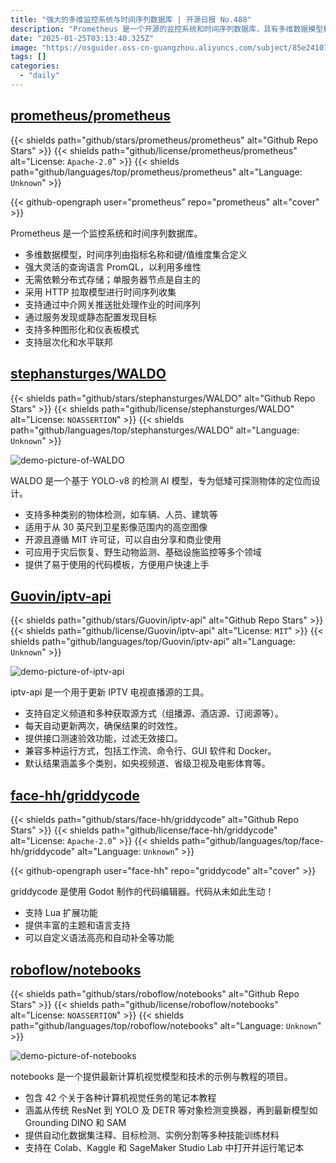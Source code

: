 ```yaml
---
title: "强大的多维监控系统与时间序列数据库 | 开源日报 No.488"
description: "Prometheus 是一个开源的监控系统和时间序列数据库，具有多维数据模型和强大的查询语言 PromQL，支持时间序列的 HTTP 拉取和推送，能够通过服务发现和静态配置发现监控目标，且支持多种图形化展示和层次化的联邦功能。"
date: "2025-01-25T03:13:40.325Z"
image: "https://osguider.oss-cn-guangzhou.aliyuncs.com/subject/85e241017f0ef8b78f78273a55ce618d.png"
tags: []
categories:
  - "daily"
---
```


## [prometheus/prometheus](https://github.com/prometheus/prometheus)

{{< shields path="github/stars/prometheus/prometheus" alt="Github Repo Stars" >}} {{< shields path="github/license/prometheus/prometheus" alt="License: `Apache-2.0`" >}} {{< shields path="github/languages/top/prometheus/prometheus" alt="Language: `Unknown`" >}}

{{< github-opengraph user="prometheus" repo="prometheus" alt="cover" >}}

Prometheus 是一个监控系统和时间序列数据库。

- 多维数据模型，时间序列由指标名称和键/值维度集合定义
- 强大灵活的查询语言 PromQL，以利用多维性
- 无需依赖分布式存储；单服务器节点是自主的
- 采用 HTTP 拉取模型进行时间序列收集
- 支持通过中介网关推送批处理作业的时间序列
- 通过服务发现或静态配置发现目标
- 支持多种图形化和仪表板模式
- 支持层次化和水平联邦
  
## [stephansturges/WALDO](https://github.com/stephansturges/WALDO)

{{< shields path="github/stars/stephansturges/WALDO" alt="Github Repo Stars" >}} {{< shields path="github/license/stephansturges/WALDO" alt="License: `NOASSERTION`" >}} {{< shields path="github/languages/top/stephansturges/WALDO" alt="Language: `Unknown`" >}}

![demo-picture-of-WALDO](https://static.osguider.com/subject/github/stephansturges/WALDO/8384f80a9bd8554458dd495f38ad26ac.jpeg)

WALDO 是一个基于 YOLO-v8 的检测 AI 模型，专为低矮可探测物体的定位而设计。

- 支持多种类别的物体检测，如车辆、人员、建筑等
- 适用于从 30 英尺到卫星影像范围内的高空图像
- 开源且遵循 MIT 许可证，可以自由分享和商业使用
- 可应用于灾后恢复、野生动物监测、基础设施监控等多个领域
- 提供了易于使用的代码模板，方便用户快速上手
  
## [Guovin/iptv-api](https://github.com/Guovin/iptv-api)

{{< shields path="github/stars/Guovin/iptv-api" alt="Github Repo Stars" >}} {{< shields path="github/license/Guovin/iptv-api" alt="License: `MIT`" >}} {{< shields path="github/languages/top/Guovin/iptv-api" alt="Language: `Unknown`" >}}

![demo-picture-of-iptv-api](https://static.osguider.com/subject/github/Guovin/iptv-api/5ddafb728e8c0536d9ab8de59edec8dc.png)

iptv-api 是一个用于更新 IPTV 电视直播源的工具。

- 支持自定义频道和多种获取源方式（组播源、酒店源、订阅源等）。
- 每天自动更新两次，确保结果的时效性。
- 提供接口测速验效功能，过滤无效接口。
- 兼容多种运行方式，包括工作流、命令行、GUI 软件和 Docker。
- 默认结果涵盖多个类别，如央视频道、省级卫视及电影体育等。
  
## [face-hh/griddycode](https://github.com/face-hh/griddycode)

{{< shields path="github/stars/face-hh/griddycode" alt="Github Repo Stars" >}} {{< shields path="github/license/face-hh/griddycode" alt="License: `Apache-2.0`" >}} {{< shields path="github/languages/top/face-hh/griddycode" alt="Language: `Unknown`" >}}

{{< github-opengraph user="face-hh" repo="griddycode" alt="cover" >}}

griddycode 是使用 Godot 制作的代码编辑器。代码从未如此生动！

- 支持 Lua 扩展功能
- 提供丰富的主题和语言支持
- 可以自定义语法高亮和自动补全等功能
  
## [roboflow/notebooks](https://github.com/roboflow/notebooks)

{{< shields path="github/stars/roboflow/notebooks" alt="Github Repo Stars" >}} {{< shields path="github/license/roboflow/notebooks" alt="License: `NOASSERTION`" >}} {{< shields path="github/languages/top/roboflow/notebooks" alt="Language: `Unknown`" >}}

![demo-picture-of-notebooks](https://static.osguider.com/subject/github/roboflow/notebooks/20ae1a707d43749aab4d377694ce6303.jpeg)

notebooks 是一个提供最新计算机视觉模型和技术的示例与教程的项目。

- 包含 42 个关于各种计算机视觉任务的笔记本教程
- 涵盖从传统 ResNet 到 YOLO 及 DETR 等对象检测变换器，再到最新模型如 Grounding DINO 和 SAM
- 提供自动化数据集注释、目标检测、实例分割等多种技能训练材料
- 支持在 Colab、Kaggle 和 SageMaker Studio Lab 中打开并运行笔记本
  
